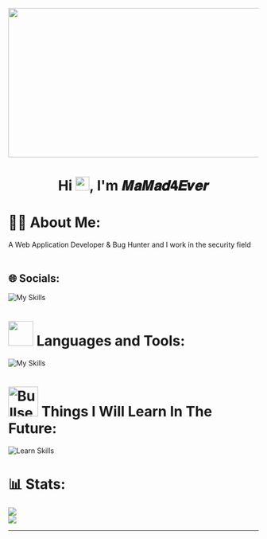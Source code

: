 <img src="https://media.giphy.com/media/v1.Y2lkPTc5MGI3NjExcHAyYXpua2t1c3hhZzFjZXhrbjB3ank5cGl5dnh1eWJwYjVqZzd5diZlcD12MV9pbnRlcm5hbF9naWZfYnlfaWQmY3Q9Zw/MVuTi2LcjWTew/giphy.gif" width="1000" height="300"></img>

<h1 align="center">
   <a herf="https://github.com/MaMad4Ever"> Hi <img src="https://media.giphy.com/media/hvRJCLFzcasrR4ia7z/giphy.gif" width="28">, I'm 𝑴𝒂𝑴𝒂𝒅𝟒𝑬𝒗𝒆𝒓
 </h1>
    
# 👨‍💻 About Me:
A Web Application Developer & Bug Hunter and I work in the security field<br><br>

## 🌐 Socials:
![My Skills](https://skillicons.dev/icons?i=discord,github,gitlab,linkedin,instagram,&theme=dark)

# <img src="https://media2.giphy.com/media/QssGEmpkyEOhBCb7e1/giphy.gif?cid=ecf05e47a0n3gi1bfqntqmob8g9aid1oyj2wr3ds3mg700bl&rid=giphy.gif" height="50px"> Languages and Tools:

![My Skills](https://skillicons.dev/icons?i=cs,go,js,python,flask,opencv,django,selenium,sqlite,html,css,wordpress,mongodb,linux,debian,kali,bash,powershell,notion,unity,windows&theme=dark)
# <img src="https://user-images.githubusercontent.com/74038190/216122069-5b8169d7-1d8e-4a13-b245-a8e4176c99f8.png" alt="Bullseye" width="60" /> Things I Will Learn In The Future:
![Learn Skills](https://skillicons.dev/icons?i=rust,regex,fastapi,kotlin,php,laravel,jquery,nodejs,react,electron,vuejs,vite,expressjs,npm,nextjs,tailwind,git,postman,mysql,docker,nginx&theme=dark)

# 📊 Stats:
![](https://github-readme-stats.vercel.app/api?username=MaMad4ever&theme=dark&hide_border=false&include_all_commits=true&count_private=true)<br/>
![](https://github-readme-stats.vercel.app/api/top-langs/?username=MaMad4ever&theme=dark&hide_border=false&include_all_commits=true&count_private=true&layout=compact) <br/>


---

<!-- Ends -->
